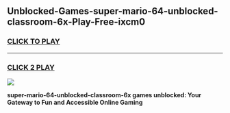 
## Unblocked-Games-super-mario-64-unblocked-classroom-6x-Play-Free-ixcm0
<h3>
<a href="https://premium76.site?title=super-mario-64-unblocked-classroom-6x&ref=12A">CLICK TO PLAY</a></h3>
<hr>

<h3>
<a href="https://premium76.site?title=super-mario-64-unblocked-classroom-6x&ref=12A">CLICK 2 PLAY</a>
  
</h3>

<a href="https://premium76.site?title=super-mario-64-unblocked-classroom-6x&ref=12A"><img src="https://clearcache.store/games.png"></a>


**super-mario-64-unblocked-classroom-6x games unblocked: Your Gateway to Fun and Accessible Online Gaming**
